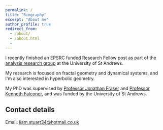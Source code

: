 ```yaml
---
permalink: /
title: "Biography"
excerpt: "About me"
author_profile: true
redirect_from:
  - /about/
  - /about.html
  -
---
```


I recently finished an EPSRC funded Research Fellow post as part of the [analysis research group](http://www.mcs.st-andrews.ac.uk/pg/pure/Analysis/) at the University of St Andrews.

My research is focused on fractal geometry and dynamical systems, and I'm also interested in hyperbolic geometry.

My PhD was supervised by [Professor Jonathan Fraser](http://www.mcs.st-andrews.ac.uk/~jmf32/) and [Professor Kenneth Falconer](http://www.mcs.st-and.ac.uk/~kenneth/), and was funded by the University of St Andrews.

## Contact details

Email: liam.stuart34@hotmail.co.uk
